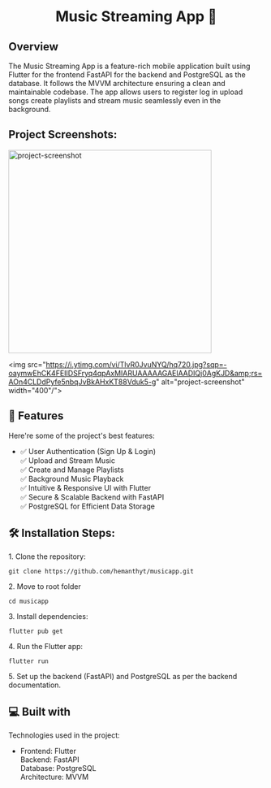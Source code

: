 <h1 align="center" id="title">Music Streaming App 🎵</h1>

<h2>Overview</h2>

  
The Music Streaming App is a feature-rich mobile application built using Flutter for the frontend FastAPI for the backend and PostgreSQL as the database. It follows the MVVM architecture ensuring a clean and maintainable codebase. The app allows users to register log in upload songs create playlists and stream music seamlessly even in the background.

<h2>Project Screenshots:</h2>

<img src="https://ixd.prattsi.org/wp-content/uploads/2023/01/Screen-Shot-2023-01-31-at-5.22.39-PM-941x1024.png" alt="project-screenshot" width="400" height="400/">

<img src="https://i.ytimg.com/vi/TlvR0JvuNYQ/hq720.jpg?sqp=-oaymwEhCK4FEIIDSFryq4qpAxMIARUAAAAAGAElAADIQj0AgKJD&amp;rs=AOn4CLDdPyfe5nbqJvBkAHxKT88Vduk5-g" alt="project-screenshot" width="400"/">

  
  
<h2>🧐 Features</h2>

Here're some of the project's best features:

*   ✅ User Authentication (Sign Up & Login)  
    ✅ Upload and Stream Music  
    ✅ Create and Manage Playlists  
    ✅ Background Music Playback  
    ✅ Intuitive & Responsive UI with Flutter  
    ✅ Secure & Scalable Backend with FastAPI  
    ✅ PostgreSQL for Efficient Data Storage

<h2>🛠️ Installation Steps:</h2>

<p>1. Clone the repository:</p>

```
git clone https://github.com/hemanthyt/musicapp.git
```

<p>2. Move to root folder</p>

```
cd musicapp
```

<p>3. Install dependencies:</p>

```
flutter pub get
```

<p>4. Run the Flutter app:</p>

```
flutter run
```

<p>5. Set up the backend (FastAPI) and PostgreSQL as per the backend documentation.</p>

  
  
<h2>💻 Built with</h2>

Technologies used in the project:

*   Frontend: Flutter  
    Backend: FastAPI  
    Database: PostgreSQL  
    Architecture: MVVM
